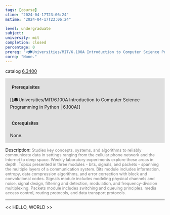 ```yaml
---
tags: [course]
ctime: "2024-04-17T23:06:24"
mstime: "2024-04-17T23:06:24"

level: undergraduate
subject: 
university: mit
completion: closed
percentage: 0
prereq: "<🎓Universities/MIT/6.100A Introduction to Computer Science Programming in Python>"
coreq: "None."
---
```


catalog [6.3400](http://student.mit.edu/catalog/m6c.html#6.3400)

<span style="display: block; padding: 15px; background-color: rgb(100, 100, 100, 0.2);"><font id="m_prereq3388_0" style="display: block; font-family: Arial, sans-serif; font-weight: bold; padding: 5px">Prerequisites</font><br><span id="prereq3388_0">[[🎓Universities/MIT/6.100A Introduction to Computer Science Programming in Python | 6.100A]]</span></span>
<span style="display: block; padding: 15px; background-color: rgb(100, 100, 100, 0.2);"><font id="m_coreq3388_0" style="display: block; font-family: Arial, sans-serif; font-weight: bold; padding: 5px">Corequisites</font><br><span id="coreq3388_0">None.</span></span>

<font style="">Description:</font>
<font style="color: grey; font-size: 0.8rem;">Studies key concepts, systems, and algorithms to reliably communicate data in settings ranging from the cellular phone network and the Internet to deep space. Weekly laboratory experiments explore these areas in depth. Topics presented in three modules - bits, signals, and packets - spanning the multiple layers of a communication system. Bits module includes information, entropy, data compression algorithms, and error correction with block and convolutional codes. Signals module includes modeling physical channels and noise, signal design, filtering and detection, modulation, and frequency-division multiplexing. Packets module includes switching and queuing principles, media access control, routing protocols, and data transport protocols.</font>



---

<< HELLO, WORLD >>
